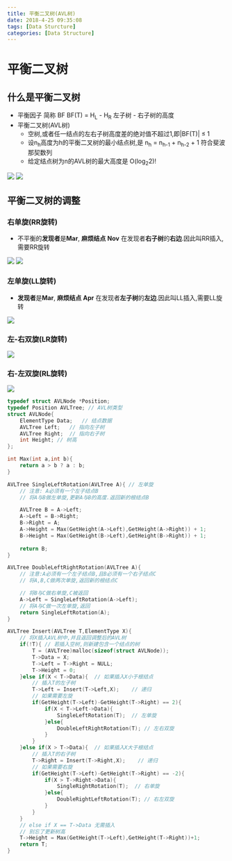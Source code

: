 ```yaml
---
title: 平衡二叉树(AVL树)  
date: 2018-4-25 09:35:08 
tags: [Data Sturcture]    
categories: [Data Structure]    
---
```


# 平衡二叉树

## 什么是平衡二叉树

- 平衡因子 简称 BF BF(T) = H<sub>L</sub> - H<sub>R</sub>  左子树 - 右子树的高度
- 平衡二叉树(AVL树)   
    - 空树,或者任一结点的左右子树高度差的绝对值不超过1,即|BF(T)| ≤ 1 
    - 设n<sub>h</sub>高度为h的平衡二叉树的最小结点树,是 n<sub>h</sub> = n<sub>h-1</sub> + n<sub>h-2</sub> + 1 符合斐波那契数列 
    - 给定结点树为n的AVL树的最大高度是 O(log<sub>2</sub>2)!

![](http://oz2u8kxpt.bkt.clouddn.com/18-5-1/64820378.jpg)
![](http://oz2u8kxpt.bkt.clouddn.com/18-5-1/51299116.jpg)


## 平衡二叉树的调整 

### 右单旋(RR旋转)
- 不平衡的**发现者**是**Mar**, **麻烦结点** **Nov** 在发现者**右子树**的**右边**.因此叫RR插入,需要RR旋转

![](http://oz2u8kxpt.bkt.clouddn.com/18-5-1/27723880.jpg)
![](http://oz2u8kxpt.bkt.clouddn.com/18-5-1/53265636.jpg)

### 左单旋(LL旋转)

- **发现者**是**Mar**, **麻烦结点** **Apr** 在发现者**左子树**的**左边**.因此叫LL插入,需要LL旋转

![](http://oz2u8kxpt.bkt.clouddn.com/18-5-1/26229385.jpg)
### 左-右双旋(LR旋转)
![](http://oz2u8kxpt.bkt.clouddn.com/18-5-1/3357466.jpg)
### 右-左双旋(RL旋转)
![](http://oz2u8kxpt.bkt.clouddn.com/18-5-1/62780834.jpg)


```c++
typedef struct AVLNode *Position;
typedef Position AVLTree; // AVL树类型
struct AVLNode{
    ElementType Data;   // 结点数据
    AVLTree Left;   // 指向左子树
    AVLTree Right;  // 指向右子树
    int Height; // 树高
};

int Max(int a,int b){
    return a > b ? a : b;
}

AVLTree SingleLeftRotation(AVLTree A){ // 左单旋
    // 注意: A必须有一个左子结点B
    // 将A与B做左单旋,更新A与B的高度.返回新的根结点B

    AVLTree B = A->Left;
    A->Left = B->Right;
    B->Right = A;
    A->Height = Max(GetHeight(A->Left),GetHeight(A->Right)) + 1;
    B->Height = Max(GetHeight(B->Left),GetHeight(B->Right)) + 1;
    
    return B;
}

AVLTree DoubleLeftRightRotation(AVLTree A){
    // 注意:A必须有一个左子结点B,且B必须有一个右子结点C
    // 将A,B,C做两次单旋,返回新的根结点C

    // 将B与C做右单旋,C被返回
    A->Left = SingleLeftRotation(A->Left);
    // 将A与C做一次左单旋,返回
    return SingleLeftRotation(A);
}

AVLTree Insert(AVLTree T,ElementType X){
    // 将X插入AVL树中,并且返回调整后的AVL树
    if(!T){ // 若插入空树,则新建包含一个结点的树
        T = (AVLTree)malloc(sizeof(struct AVLNode));
        T->Data = X;
        T->Left = T->Right = NULL;
        T->Height = 0;
    }else if(X < T->Data){  // 如果插入X小于根结点
        // 插入T的左子树
        T->Left = Insert(T->Left,X);    // 递归
        // 如果需要左旋
        if(GetHeight(T->Left)-GetHeight(T->Right) == 2){
            if(X < T->Left->Data){
                SingleLeftRotation(T);  // 左单旋
            }else{
                DoubleLeftRightRotation(T); // 左右双旋
            }
        }
    }else if(X > T->Data){  // 如果插入X大于根结点
        // 插入T的右子树
        T->Right = Insert(T->Right,X);    // 递归
        // 如果需要右旋
        if(GetHeight(T->Left)-GetHeight(T->Right) == -2){
            if(X > T->Right->Data){
                SingleRightRotation(T);  // 右单旋
            }else{
                DoubleRightLeftRotation(T); // 右左双旋
            }
        }
    }
    // else if X == T->Data 无需插入
    // 别忘了更新树高
    T->Height = Max(GetHeight(T->Left),GetHeight(T->Right))+1;
    return T;
}
```